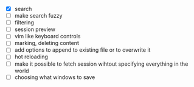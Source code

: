 - [X] search
- [ ] make search fuzzy
- [ ] filtering
- [ ] session preview
- [ ] vim like keyboard controls
- [ ] marking, deleting content
- [ ] add options to append to existing file or to overwrite it
- [ ] hot reloading
- [ ] make it possible to fetch session wihtout specifying everything in the world
- [ ] choosing what windows to save
